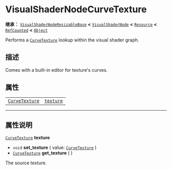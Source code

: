 <!-- ⚠ 请勿编辑本文件 ⚠ -->
<!-- 本文档使用脚本从 WeDot 引擎源码仓库生成。 -->
<!-- 生成脚本：https://github.com/WeDot-Engine/WeDot/tree/4.3/doc/tools/make_md.py； -->
<!-- 原文件：https://github.com/WeDot-Engine/WeDot/tree/4.3/doc/classes/VisualShaderNodeCurveTexture.xml。 -->

<div id="_class_visualshadernodecurvetexture"></div>

# VisualShaderNodeCurveTexture

**继承：** [`VisualShaderNodeResizableBase`](class_visualshadernoderesizablebase.md) **<** [`VisualShaderNode`](class_visualshadernode.md) **<** [`Resource`](class_resource.md) **<** [`RefCounted`](class_refcounted.md) **<** [`Object`](class_object.md)

Performs a [`CurveTexture`](class_curvetexture.md) lookup within the visual shader graph.

## 描述

Comes with a built-in editor for texture's curves.

## 属性

|||
|:-:|:--|
| [`CurveTexture`](class_curvetexture.md) | [`texture`](class_visualshadernodecurvetexture.md#class_visualshadernodecurvetexture_property_texture) |

<!-- rst-class:: classref-section-separator -->

---

## 属性说明

<div id="_class_visualshadernodecurvetexture_property_texture"></div>

[`CurveTexture`](class_curvetexture.md) **texture** <div id="class_visualshadernodecurvetexture_property_texture"></div>

- `void` **set_texture** ( value: [`CurveTexture`](class_curvetexture.md) )
- [`CurveTexture`](class_curvetexture.md) **get_texture** ( )

The source texture.

[^virtual]: 本方法通常需要用户覆盖才能生效。
[^const]: 本方法无副作用，不会修改该实例的任何成员变量。
[^vararg]: 本方法除了能接受在此处描述的参数外，还能够继续接受任意数量的参数。
[^constructor]: 本方法用于构造某个类型。
[^static]: 调用本方法无需实例，可直接使用类名进行调用。
[^operator]: 本方法描述的是使用本类型作为左操作数的有效运算符。
[^bitfield]: 这个值是由下列位标志构成位掩码的整数。
[^void]: 无返回值。
